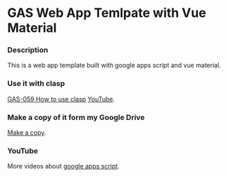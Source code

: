 # GAS Web App Temlpate with Vue Material

### Description
This is a web app template built with google apps script and vue material.

### Use it with clasp
[GAS-059 How to use clasp](https://github.com/ashtonfei/google-apps-script-projects/tree/GAS-059) [YouTube](https://www.youtube.com/ashtonfei).

### Make a copy of it form my Google Drive
[Make a copy](https://docs.google.com/spreadsheets/d/1HyNdpPizBWDr8EbPgj1YnCydOtRRSn5t2RCaNw412QE/copy).


### YouTube
More videos about [google apps script](https://www.youtube.com/ashtonfei).